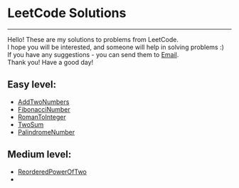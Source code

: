 # LeetCode Solutions

---
Hello! These are my solutions to problems from LeetCode.  
I hope you will be interested, and someone will help in solving problems :)  
If you have any suggestions - you can send them to [Email](viktorovio@yahoo.com).  
Thank you! Have a good day!

## Easy level:
- [AddTwoNumbers](https://github.com/ViktorovIO/LeetCode/tree/master/src/Problems/Easy/AddTwoNumbers)
- [FibonacciNumber](https://github.com/ViktorovIO/LeetCode/tree/master/src/Problems/Easy/FibonacciNumber)
- [RomanToInteger](https://github.com/ViktorovIO/LeetCode/tree/master/src/Problems/Easy/RomanToInteger)
- [TwoSum](https://github.com/ViktorovIO/LeetCode/tree/master/src/Problems/Easy/TwoSum)
- [PalindromeNumber](https://github.com/ViktorovIO/LeetCode/tree/master/src/Problems/Easy/PalindromeNumber)

## Medium level:
- [ReorderedPowerOfTwo](https://github.com/ViktorovIO/LeetCode/blob/master/src/Problems/Medium/ReorderedPowerOfTwo/)
- 
